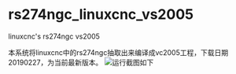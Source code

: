 # rs274ngc_linuxcnc_vs2005
linuxcnc's rs274ngc vs2005

本系统将linuxcnc中的rs274ngc抽取出来编译成vc2005工程，下载日期20190227，为当前最新版本。
![运行截图如下](https://github.com/zhaihongtao/rs274ngc_linuxcnc_vs2005/blob/master/rs274ngc_linuxcnc/rs274ngc_linuxcnc.PNG)
